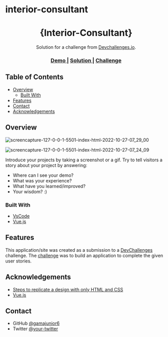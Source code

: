 # interior-consultant

<!-- Please update value in the {}  -->

<h1 align="center">{Interior-Consultant}</h1>

<div align="center">
   Solution for a challenge from  <a href="https://devchallenges.io/challenges/Jymh2b2FyebRTUljkNcb" target="_blank">Devchallenges.io</a>.
</div>

<div align="center">
  <h3>
    <a href="https://{your-demo-link.your-domain}">
      Demo
    </a>
    <span> | </span>
    <a href="https://{your-url-to-the-solution}">
      Solution
    </a>
    <span> | </span>
    <a href="https://devchallenges.io/challenges/Jymh2b2FyebRTUljkNcb">
      Challenge
    </a>
  </h3>
</div>

<!-- TABLE OF CONTENTS -->

## Table of Contents

- [Overview](#overview)
  - [Built With](#built-with)
- [Features](#features)
- [Contact](#contact)
- [Acknowledgements](#acknowledgements)

<!-- OVERVIEW -->


## Overview
![screencapture-127-0-0-1-5501-index-html-2022-10-27-07_29_00](https://user-images.githubusercontent.com/89595458/199348751-b667b69d-8e15-455a-99f9-61be3dfc18b1.png)


![screencapture-127-0-0-1-5501-index-html-2022-10-27-07_24_09](https://user-images.githubusercontent.com/89595458/199348152-8f713c38-ab4f-4d78-a267-428aabe51886.png)

Introduce your projects by taking a screenshot or a gif. Try to tell visitors a story about your project by answering:

- Where can I see your demo?
- What was your experience?
- What have you learned/improved?
- Your wisdom? :)

### Built With

<!-- This section should list any major frameworks that you built your project using. Here are a few examples.-->

- [VsCode](https://Vscode.com/)
- [Vue.js](https://vuejs.org/)

## Features

<!-- List the features of your application or follow the template. Don't share the figma file here :) -->

This application/site was created as a submission to a [DevChallenges](https://devchallenges.io/challenges) challenge. The [challenge](https://devchallenges.io/challenges/Jymh2b2FyebRTUljkNcb) was to build an application to complete the given user stories.

## Acknowledgements

<!-- This section should list any articles or add-ons/plugins that helps you to complete the project. This is optional but it will help you in the future. For exmpale -->

- [Steps to replicate a design with only HTML and CSS](https://devchallenges-blogs.web.app/how-to-replicate-design/)
- [Vue.js](https://www.youtube.com/watch?v=At4B7A4GOPg)

## Contact

- GitHub [@gamajunior6](https://github.com/Gamajunior6)
- Twitter [@your-twitter](https://{twitter.com/gamajunior6})
